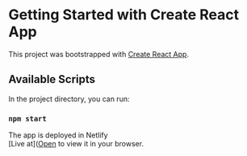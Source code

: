 # Getting Started with Create React App

This project was bootstrapped with [Create React App](https://github.com/facebook/create-react-app).

## Available Scripts

In the project directory, you can run:

### `npm start`

The app is deployed in Netlify\
[Live at]([Open](https://siddharth-uiux.netlify.app/) to view it in your browser.

